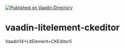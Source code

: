 [![Published on Vaadin Directory](https://img.shields.io/badge/Vaadin%20Directory-published-00b4f0.svg)](https://vaadin.com/directory/component/<owner><element>)
# vaadin-litelement-ckeditor
Vaadin14+LitElement+CKEditor5


